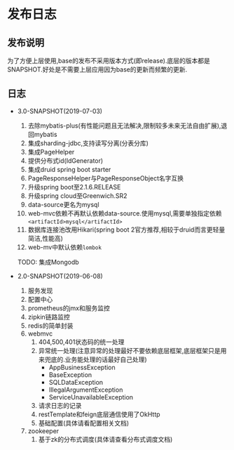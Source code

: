 # 发布日志

## 发布说明

为了方便上层使用,base的发布不采用版本方式(即release).底层的版本都是SNAPSHOT.好处是不需要上层应用因为base的更新而频繁的更新.

## 日志

- 3.0-SNAPSHOT(2019-07-03)

  1. 去除mybatis-plus(有性能问题且无法解决,限制较多未来无法自由扩展),退回mybatis
  1. 集成sharding-jdbc,支持读写分离(分表分库)
  1. 集成PageHelper
  1. 提供分布式id(IdGenerator)
  1. 集成druid spring boot starter
  1. PageResponseHelper与PageResponseObject名字互换
  1. 升级spring boot至2.1.6.RELEASE
  1. 升级spring cloud至Greenwich.SR2
  1. data-source更名为mysql
  1. web-mvc依赖不再默认依赖data-source.使用mysql,需要单独指定依赖`<artifactId>mysql</artifactId>`
  1. 数据库连接池改用Hikari(spring boot 2官方推荐,相较于druid而言更轻量简洁,性能高)
  1. web-mv中默认依赖`lombok`

  TODO: 集成Mongodb

- 2.0-SNAPSHOT(2019-06-08)
  1. 服务发现
  2. 配置中心
  3. prometheus的jmx和服务监控
  4. zipkin链路监控
  5. redis的简单封装
  6. webmvc
     1. 404,500,401状态码的统一处理
     2. 异常统一处理(注意异常的处理最好不要依赖底层框架,底层框架只是用来兜底的.业务能处理的话最好自己处理)
        - AppBusinessException
        - BaseException
        - SQLDataException
        - IllegalArgumentException
        - ServiceUnavailableException
     3. 请求日志的记录
     4. restTemplate和feign底层通信使用了OkHttp
     5. 基础配置(具体请看配置相关文档)
  7. zookeeper
     1. 基于zk的分布式调度(具体请查看分布式调度文档)
     
